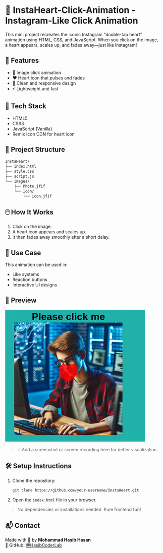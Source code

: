 # 💖 InstaHeart-Click-Animation - Instagram-Like Click Animation

This mini project recreates the iconic Instagram "double-tap heart" animation using HTML, CSS, and JavaScript. When you click on the image, a heart appears, scales up, and fades away—just like Instagram!

## 🚀 Features

- 📸 Image click animation
- ❤️ Heart icon that pulses and fades
- 🎨 Clean and responsive design
- ⚡ Lightweight and fast

## 🔧 Tech Stack

- HTML5
- CSS3
- JavaScript (Vanilla)
- Remix Icon CDN for heart icon

## 📂 Project Structure

```
InstaHeart/
├── index.html
├── style.css
├── script.js
└── images/
    ├── Photo.jfif
    └── Icon/
        └── icon.jfif
```

## 🖱️ How It Works

1. Click on the image.
2. A heart icon appears and scales up.
3. It then fades away smoothly after a short delay.

## 🎯 Use Case

This animation can be used in:

- Like systems
- Reaction buttons
- Interactive UI designs

## 📸 Preview
![Preview of  💖 InstaHeart-Click-Animation  ](images/README/Screenshot.png) 
> 💡 Add a screenshot or screen recording here for better visualization.

## 🛠️ Setup Instructions

1. Clone the repository:
   ```bash
   git clone https://github.com/your-username/InstaHeart.git
   ```

2. Open the `index.html` file in your browser.

> No dependencies or installations needed. Pure frontend fun!

## 📬 Contact

Made with 💖 by **Mohammad Hasib Hasan**  
🔗 GitHub: [@HasibCoderLab](https://github.com/HasibCoderLab)
